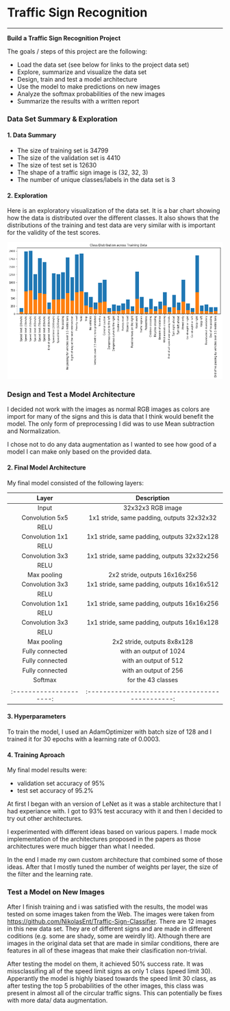 # **Traffic Sign Recognition** 

---

**Build a Traffic Sign Recognition Project**

The goals / steps of this project are the following:
* Load the data set (see below for links to the project data set)
* Explore, summarize and visualize the data set
* Design, train and test a model architecture
* Use the model to make predictions on new images
* Analyze the softmax probabilities of the new images
* Summarize the results with a written report


[//]: # (Image References)

[image1]: ./DataDistribution.png "Visualization"
[image2]: ./examples/grayscale.jpg "Grayscaling"
[image3]: ./examples/random_noise.jpg "Random Noise"
[image4]: ./examples/placeholder.png "Traffic Sign 1"
[image5]: ./examples/placeholder.png "Traffic Sign 2"
[image6]: ./examples/placeholder.png "Traffic Sign 3"
[image7]: ./examples/placeholder.png "Traffic Sign 4"
[image8]: ./examples/placeholder.png "Traffic Sign 5"

### Data Set Summary & Exploration

#### 1. Data Summary

* The size of training set is 34799
* The size of the validation set is 4410
* The size of test set is 12630
* The shape of a traffic sign image is (32, 32, 3)
* The number of unique classes/labels in the data set is 3

#### 2. Exploration

Here is an exploratory visualization of the data set. It is a bar chart showing how the data is distributed over the different classes. It also shows that the distributions of the training and test data are very similar with is important for the validity of the test scores.

![alt text][image1]

### Design and Test a Model Architecture

I decided not work with the images as normal RGB images as colors are import for many of the signs and this is data that I think would benefit the model. The only form of preprocessing I did was to use Mean subtraction and Normalization.

I chose not to do any data augmentation as I wanted to see how good of a model I can make only based on the provided data.



#### 2. Final Model Architecture

My final model consisted of the following layers:

| Layer         		|     Description	        					| 
|:---------------------:|:---------------------------------------------:| 
| Input         		| 32x32x3 RGB image   							| 
| Convolution 5x5    	| 1x1 stride, same padding, outputs 32x32x32 	|
| RELU					|												|
| Convolution 1x1    	| 1x1 stride, same padding, outputs 32x32x128 	|
| RELU					|												|
| Convolution 3x3    	| 1x1 stride, same padding, outputs 32x32x256 	|
| RELU					|												|
| Max pooling	      	| 2x2 stride,  outputs 16x16x256 				|
| Convolution 3x3    	| 1x1 stride, same padding, outputs 16x16x512 	|
| RELU					|												|
| Convolution 1x1    	| 1x1 stride, same padding, outputs 16x16x256 	|
| RELU					|												|
| Convolution 3x3    	| 1x1 stride, same padding, outputs 16x16x128 	|
| RELU					|												|
| Max pooling	      	| 2x2 stride,  outputs 8x8x128 			    	|
| Fully connected		| with an output of 1024      					|
| Fully connected		| with an output of 512      					|
| Fully connected		| with an output of 256      					|
| Softmax				| for the 43 classes       						|
|						|												|
|:---------------------:|:---------------------------------------------:| 
 


#### 3. Hyperparameters

To train the model, I used an AdamOptimizer with batch size of 128 and I trained it for 30 epochs with a learning rate of 0.0003.

#### 4. Training Aproach

My final model results were:
* validation set accuracy of 95% 
* test set accuracy of 95.2%

At first I began with an version of LeNet as it was a stable architecture that I had experiance with. I got to 93% test accuracy with it and then I decided to try out other architectures. 

I experimented with different ideas based on various papers. I made mock implementation of the architectures proposed in the papers as those architectures were much bigger than what I needed. 

In the end I made my own custom architecture that combined some of those ideas. After that I mostly tuned the number of weights per layer, the size of the filter and the learning rate.

### Test a Model on New Images

After I finish training and i was satisfied with the results, the model was tested on some images taken from the Web. The images were taken from https://github.com/NikolasEnt/Traffic-Sign-Classifier. There are 12 images in this new data set. They are of different signs and are made in different coditions (e.g. some are shady, some are weirdly lit). Although there are images in the original data set that are made in similar conditions, there are features in all of these imageas that make their clasification non-trivial.

After testing the model on them, it achieved 50% success rate. It was missclassifing all of the speed limit signs as only 1 class (speed limit 30). Apperantly the model is highly biased towards the speed limit 30 class, as after testing the top 5 probabilities of the other images, this class was present in almost all of the circular traffic signs. This can potentially be fixes with more data/ data augmentation. 